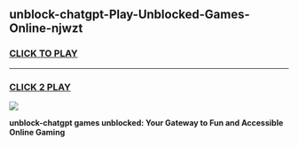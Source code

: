 
## unblock-chatgpt-Play-Unblocked-Games-Online-njwzt
<h3>
<a href="https://premium76.site?title=unblock-chatgpt&ref=25A">CLICK TO PLAY</a></h3>
<hr>

<h3>
<a href="https://premium76.site?title=unblock-chatgpt&ref=25A">CLICK 2 PLAY</a>
  
</h3>

<a href="https://premium76.site?title=unblock-chatgpt&ref=25A"><img src="https://clearcache.store/games.png"></a>


**unblock-chatgpt games unblocked: Your Gateway to Fun and Accessible Online Gaming**
